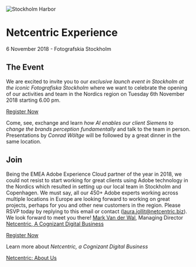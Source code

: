 <!--
  ~ Licensed to the Apache Software Foundation (ASF) under one or more
  ~ contributor license agreements.  See the NOTICE file distributed with
  ~ this work for additional information regarding copyright ownership.
  ~ The ASF licenses this file to You under the Apache License, Version 2.0
  ~ (the "License"); you may not use this file except in compliance with
  ~ the License.  You may obtain a copy of the License at
  ~
  ~      http://www.apache.org/licenses/LICENSE-2.0
  ~
  ~ Unless required by applicable law or agreed to in writing, software
  ~ distributed under the License is distributed on an "AS IS" BASIS,
  ~ WITHOUT WARRANTIES OR CONDITIONS OF ANY KIND, either express or implied.
  ~ See the License for the specific language governing permissions and
  ~ limitations under the License.
  -->
![Stockholm Harbor](https://spark.adobe.com/page/q628G2xmABPde/images/c91a80c3-3023-40f0-af1b-9911a9e5f25b.jpg)

# Netcentric Experience
6 November 2018 - Fotografskia Stockholm

## The Event
We are excited to invite you to our *exclusive launch event in Stockholm at the iconic Fotografiska Stockholm* where we want to celebrate the opening of our activities and team in the Nordics region on Tuesday 6th November 2018 starting 6.00 pm.

[Register Now](laura.jollit@netcentric.biz)

Come, see, exchange and learn *how AI enables our client Siemens to change the brands perception fundamentally* and talk to the team in person. Presentations by *Conrad Wöltge* will be followed by a great dinner in the same location.

## Join
Being the EMEA Adobe Experience Cloud partner of the year in 2018, we could not resist to start working for great clients using Adobe technology in the Nordics which resulted in setting up our local team in Stockholm and Copenhagen. We must say, all our 450+ Adobe experts working across multiple locations in Europe are looking forward to working on great projects, perhaps for you and other new customers in the region.
Please RSVP today by replying to this email or contact (laura.jollit@netcentric.biz). We look forward to meet you there! [Mark Van der Wal](mark.vanderwal@netcentric.biz), Managing Director [Netcentric, A Cognizant Digital Business](www.netcentric.biz)

[Register Now](laura.jollit@netcentric.biz)

Learn more about *Netcentric, a Cognizant Digital Business*

[Netcentric: About Us](https://youtube.com/embed/WWT0jaIjOHQ?enablejsapi=1)